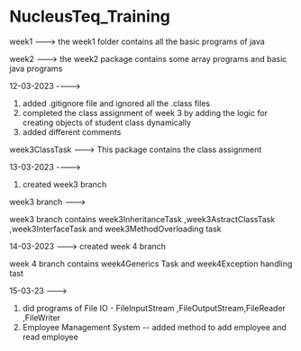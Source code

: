 # NucleusTeq_Training
week1 --->
the week1 folder contains all the basic programs of java

week2 --->
the week2 package contains some array programs and basic java programs

12-03-2023  ----> 
1) added .gitignore file and ignored all the .class files
2) completed the class assignment of week 3 by adding the logic for creating objects of student class dynamically
3) added different comments

week3ClassTask --->
This package contains the class assignment

13-03-2023 ---->
1) created week3 branch 

week3 branch --->

week3 branch contains week3InheritanceTask ,week3AstractClassTask ,week3InterfaceTask and week3MethodOverloading task

14-03-2023 --->
created week 4 branch

week 4 branch contains week4Generics Task and week4Exception handling tast

15-03-23 --->

1) did programs of File IO - FileInputStream ,FileOutputStream,FileReader ,FileWriter
2) Employee Management System -- added method to add employee and read employee 
